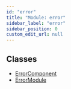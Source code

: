 ```yaml
---
id: "error"
title: "Module: error"
sidebar_label: "error"
sidebar_position: 0
custom_edit_url: null
---
```


## Classes

- [ErrorComponent](../classes/error.ErrorComponent)
- [ErrorModule](../classes/error.ErrorModule)
